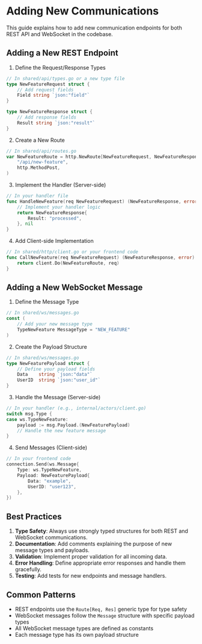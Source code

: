 # Adding New Communications

This guide explains how to add new communication endpoints for both REST API and WebSocket in the codebase.

## Adding a New REST Endpoint

1. Define the Request/Response Types
```go
// In shared/api/types.go or a new type file
type NewFeatureRequest struct {
    // Add request fields
    Field string `json:"field"`
}

type NewFeatureResponse struct {
    // Add response fields
    Result string `json:"result"`
}
```

2. Create a New Route
```go
// In shared/api/routes.go
var NewFeatureRoute = http.NewRoute[NewFeatureRequest, NewFeatureResponse](
    "/api/new-feature",
    http.MethodPost,
)
```

3. Implement the Handler (Server-side)
```go
// In your handler file
func HandleNewFeature(req NewFeatureRequest) (NewFeatureResponse, error) {
    // Implement your handler logic
    return NewFeatureResponse{
        Result: "processed",
    }, nil
}
```

4. Add Client-side Implementation
```go
// In shared/http/client.go or your frontend code
func CallNewFeature(req NewFeatureRequest) (NewFeatureResponse, error) {
    return client.Do(NewFeatureRoute, req)
}
```

## Adding a New WebSocket Message

1. Define the Message Type
```go
// In shared/ws/messages.go
const (
    // Add your new message type
    TypeNewFeature MessageType = "NEW_FEATURE"
)
```

2. Create the Payload Structure
```go
// In shared/ws/messages.go
type NewFeaturePayload struct {
    // Define your payload fields
    Data    string `json:"data"`
    UserID  string `json:"user_id"`
}
```

3. Handle the Message (Server-side)
```go
// In your handler (e.g., internal/actors/client.go)
switch msg.Type {
case ws.TypeNewFeature:
    payload := msg.Payload.(NewFeaturePayload)
    // Handle the new feature message
}
```

4. Send Messages (Client-side)
```go
// In your frontend code
connection.Send(ws.Message{
    Type: ws.TypeNewFeature,
    Payload: NewFeaturePayload{
        Data: "example",
        UserID: "user123",
    },
})
```

## Best Practices

1. **Type Safety**: Always use strongly typed structures for both REST and WebSocket communications.
2. **Documentation**: Add comments explaining the purpose of new message types and payloads.
3. **Validation**: Implement proper validation for all incoming data.
4. **Error Handling**: Define appropriate error responses and handle them gracefully.
5. **Testing**: Add tests for new endpoints and message handlers.

## Common Patterns

- REST endpoints use the `Route[Req, Res]` generic type for type safety
- WebSocket messages follow the `Message` structure with specific payload types
- All WebSocket message types are defined as constants
- Each message type has its own payload structure